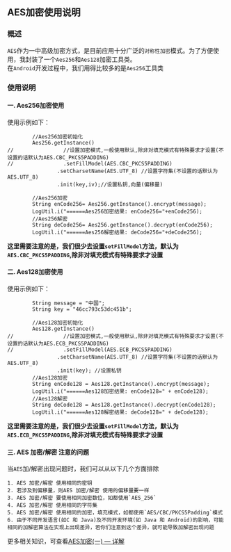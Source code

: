 ## AES加密使用说明

### 概述
`AES`作为一中高级加密方式，是目前应用十分广泛的`对称性加密`模式。为了方便使用，我封装了一个`Aes256`和`Aes128`加密工具类。  
在`Android`开发过程中，我们用得比较多的是`Aes256`工具类

### 使用说明
#### 一. Aes256加密使用
使用示例如下：
```
        //Aes256加密初始化
        Aes256.getInstance()
//                //设置加密模式,一般使用默认,除非对填充模式有特殊要求才设置(不设置的话默认为AES.CBC_PKCS5PADDING)
//                .setFillModel(AES.CBC_PKCS5PADDING)
                .setCharsetName(AES.UTF_8) //设置字符集(不设置的话默认为AES.UTF_8)
                .init(key,iv);//设置私钥,向量(偏移量)

        //Aes256加密
        String enCode256= Aes256.getInstance().encrypt(message);
        LogUtil.i("======Aes256加密结果: enCode256="+enCode256);
        //Aes256解密
        String deCode256= Aes256.getInstance().decrypt(enCode256);
        LogUtil.i("======Aes256解密结果: deCode256="+deCode256);
```
**这里需要注意的是，我们很少去设置`setFillModel`方法，默认为`AES.CBC_PKCS5PADDING`,除非对填充模式有特殊要求才设置**
#### 二. Aes128加密使用
使用示例如下：
```
        String message = "中国";
        String key = "46cc793c53dc451b";

        //Aes128加密初始化
        Aes128.getInstance()
//                //设置加密模式,一般使用默认,除非对填充模式有特殊要求才设置(不设置的话默认为AES.ECB_PKCS5PADDING)
//                .setFillModel(AES.ECB_PKCS5PADDING)
                .setCharsetName(AES.UTF_8) //设置字符集(不设置的话默认为AES.UTF_8)
                .init(key); //设置私钥
        //Aes128加密
        String enCode128 = Aes128.getInstance().encrypt(message);
        LogUtil.i("======Aes128加密结果: enCode128=" + enCode128);
        //Aes128解密
        String deCode128 = Aes128.getInstance().decrypt(enCode128);
        LogUtil.i("======Aes128解密结果: deCode128=" + deCode128);
```
**这里需要注意的是，我们很少去设置`setFillModel`方法，默认为`AES.ECB_PKCS5PADDING`,除非对填充模式有特殊要求才设置**
#### 三. AES 加密/解密 注意的问题
当`AES`加/解密出现问题时，我们可以从以下几个方面排除
```
1. AES 加密/解密 使用相同的密钥
2. 若涉及到偏移量，则AES 加密/解密 使用的偏移量要一样
3. AES 加密/解密 要使用相同加密数位，如都使用`AES_256`
4. AES 加密/解密 使用相同的字符集
5. AES 加密/解密 使用相同的加密，填充模式，如都使用`AES/CBC/PKCS5Padding`模式
6. 由于不同开发语言(如C 和 Java)及不同开发环境(如 Java 和 Android)的影响，可能相同的加解密算法在实现上出现差异，若你们注意到这个差异，就可能导致加解密出现问题
```
更多相关知识，可查看[AES加密(一) — 详解](https://www.jianshu.com/p/afa713345d96)

